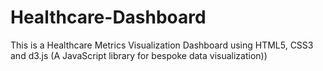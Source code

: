 # Healthcare-Dashboard
This is a Healthcare Metrics Visualization Dashboard using HTML5, CSS3 and d3.js (A JavaScript library for bespoke data visualization))

